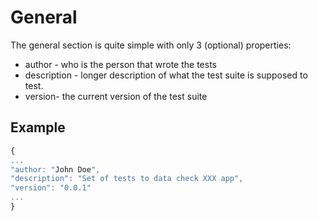 # General

The general section is quite simple with only 3 (optional) properties:

- author - who is the person that wrote the tests
- description - longer description of what the test suite is supposed to test.
- version- the current version of the test suite

## Example

```js
{
...
"author: "John Doe",
"description": "Set of tests to data check XXX app",
"version": "0.0.1"
...
}
```
